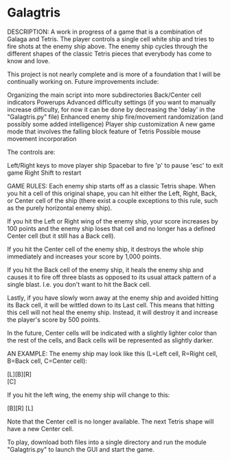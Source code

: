 # Galagtris
DESCRIPTION:
A work in progress of a game that is a combination of Galaga and Tetris. The player controls a single cell white ship and tries to fire shots at the enemy ship above. The enemy ship cycles through the different shapes of the classic Tetris pieces that everybody has come to know and love. 

This project is not nearly complete and is more of a foundation that I will be continually working on. Future improvements include:

Organizing the main script into more subdirectories
Back/Center cell indicators
Powerups
Advanced difficulty settings (if you want to manually increase difficulty, for now it can be done by decreasing the 'delay' in the "Galagtris.py" file)
Enhanced enemy ship fire/movement randomization (and possibly some added intelligence)
Player ship customization
A new game mode that involves the falling block feature of Tetris
Possible mouse movement incorporation


The controls are: 

Left/Right keys to move player ship
Spacebar to fire
'p' to pause
'esc' to exit game
Right Shift to restart



GAME RULES:
Each enemy ship starts off as a classic Tetris shape. When you hit a cell of this original shape, you can hit either the Left, Right, Back, or Center cell of the ship (there exist a couple exceptions to this rule, such as the purely horizontal enemy ship). 

If you hit the Left or Right wing of the enemy ship, your score increases by 100 points and the enemy ship loses that cell and no longer has a defined Center cell (but it still has a Back cell). 

If you hit the Center cell of the enemy ship, it destroys the whole ship immediately and increases your score by 1,000 points.

If you hit the Back cell of the enemy ship, it heals the enemy ship and causes it to fire off three blasts as opposed to its usual attack pattern of a single blast. I.e. you don't want to hit the Back cell.

Lastly, if you have slowly worn away at the enemy ship and avoided hitting its Back cell, it will be wittled down to its Last cell. This means that hitting this cell will not heal the enemy ship. Instead, it will destroy it and increase the player's score by 500 points.

In the future, Center cells will be indicated with a slightly lighter color than the rest of the cells, and Back cells will be represented as slightly darker.



AN EXAMPLE: 
The enemy ship may look like this (L=Left cell, R=Right cell, B=Back cell, C=Center cell):

[L][B][R]     
   [C]
   
If you hit the left wing, the enemy ship will change to this:
 
   [B][R] 
   [L]
 
Note that the Center cell is no longer available. The next Tetris shape will have a new Center cell.
 

To play, download both files into a single directory and run the module "Galagtris.py" to launch the GUI and start the game. 
